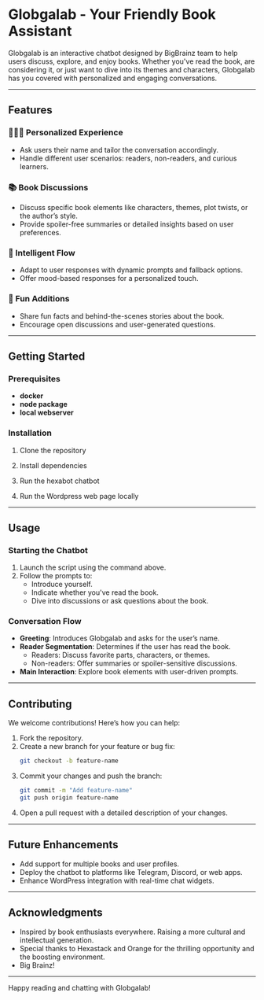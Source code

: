 # Globgalab - Your Friendly Book Assistant

Globgalab is an interactive chatbot designed by BigBrainz team to help users discuss, explore, and enjoy books. Whether you've read the book, are considering it, or just want to dive into its themes and characters, Globgalab has you covered with personalized and engaging conversations.

---

## Features

### 🧑‍🤝‍🧑 Personalized Experience
- Ask users their name and tailor the conversation accordingly.
- Handle different user scenarios: readers, non-readers, and curious learners.

### 📚 Book Discussions
- Discuss specific book elements like characters, themes, plot twists, or the author’s style.
- Provide spoiler-free summaries or detailed insights based on user preferences.

### 🤖 Intelligent Flow
- Adapt to user responses with dynamic prompts and fallback options.
- Offer mood-based responses for a personalized touch.

### 🎉 Fun Additions
- Share fun facts and behind-the-scenes stories about the book.
- Encourage open discussions and user-generated questions.

---

## Getting Started

### Prerequisites
- **docker**
- **node package**
- **local webserver**

### Installation

1. Clone the repository

2. Install dependencies

3. Run the hexabot chatbot

4. Run the Wordpress web page locally


---

## Usage

### Starting the Chatbot
1. Launch the script using the command above.
2. Follow the prompts to:
   - Introduce yourself.
   - Indicate whether you've read the book.
   - Dive into discussions or ask questions about the book.

### Conversation Flow
- **Greeting**: Introduces Globgalab and asks for the user’s name.
- **Reader Segmentation**: Determines if the user has read the book.
  - Readers: Discuss favorite parts, characters, or themes.
  - Non-readers: Offer summaries or spoiler-sensitive discussions.
- **Main Interaction**: Explore book elements with user-driven prompts.

---

## Contributing

We welcome contributions! Here’s how you can help:

1. Fork the repository.
2. Create a new branch for your feature or bug fix:
   ```bash
   git checkout -b feature-name
   ```
3. Commit your changes and push the branch:
   ```bash
   git commit -m "Add feature-name"
   git push origin feature-name
   ```
4. Open a pull request with a detailed description of your changes.

---

## Future Enhancements
- Add support for multiple books and user profiles.
- Deploy the chatbot to platforms like Telegram, Discord, or web apps.
- Enhance WordPress integration with real-time chat widgets.

---

## Acknowledgments

- Inspired by book enthusiasts everywhere. Raising a more cultural and intellectual generation. 
- Special thanks to Hexastack and Orange for the thrilling opportunity and the boosting environment.
- Big Brainz!

---

Happy reading and chatting with Globgalab!
